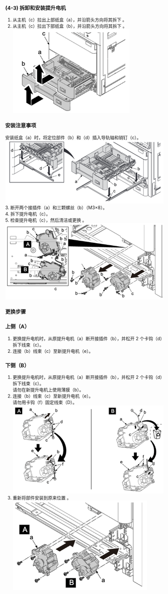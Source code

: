 ### (4-3) 拆卸和安装提升电机  
1. 从主机（c）拉出上部纸盒（a），并沿箭头方向将其拆下 。  
2. 从主机（c）拉出下部纸盒（b），并沿箭头方向将其拆下 。  
![](./image/image-153.png)  
### 安装注意事项
安装纸盒（a）时，将定位部件（b）和（d）插入导轨轴和销钉（c）。  
![](./image/image-154.png)  
3. 断开两个接插件（a）和三颗螺丝（b）（M3×8）。  
4. 拆下提升电机（c）。  
5. 检查提升电机（c），然后清洁或更换 。  
![](./image/image-155.png)   
### 更换步骤  
### 上侧（A）  
1. 更换提升电机时，从原提升电机（a）断开接插件（b），并松开 2 个卡钩（d）拆下线束（c）。  
2. 连接（b）线束（c）至新提升电机（e）。  
### 下侧（B）  
1. 更换提升电机时，从原提升电机（a）断开接插件（b），并松开 2 个卡钩（d）拆下线束（c）。    
请勿在新提升电机上使用薄膜（b）。  
2. 连接（b）线束（c）至新提升电机（e）。   
请勿用卡钩（f）固定线束（D）。  
![](./image/image-156.png)  
3. 重新将部件安装到原来位置 。  
![](./image/image-157.png)   